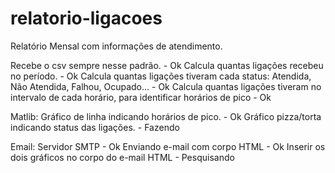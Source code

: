 # relatorio-ligacoes
Relatório Mensal com informações de atendimento.

Recebe o csv sempre nesse padrão. - Ok
Calcula quantas ligações recebeu no período. - Ok
Calcula quantas ligações tiveram cada status: Atendida, Não Atendida, Falhou, Ocupado... - Ok
Calcula quantas ligações tiveram no intervalo de cada horário, para identificar horários de pico - Ok

Matlib:
Gráfico de linha indicando horários de pico. - Ok
Gráfico pizza/torta indicando status das ligações. - Fazendo

Email:
Servidor SMTP - Ok
Enviando e-mail com corpo HTML - Ok
Inserir os dois gráficos no corpo do e-mail HTML - Pesquisando
